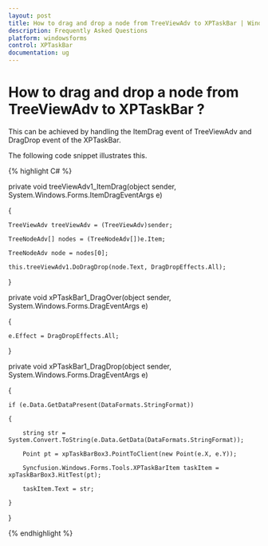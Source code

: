 ```yaml
---
layout: post
title: How to drag and drop a node from TreeViewAdv to XPTaskBar | Windows Forms | Syncfusion
description: Frequently Asked Questions
platform: windowsforms
control: XPTaskBar
documentation: ug
---
```

# How to drag and drop a node from TreeViewAdv to XPTaskBar ?

This can be achieved by handling the ItemDrag event of TreeViewAdv and DragDrop event of the XPTaskBar.

The following code snippet illustrates this.

{% highlight C# %}  

private void treeViewAdv1_ItemDrag(object sender, System.Windows.Forms.ItemDragEventArgs e)

{

    TreeViewAdv treeViewAdv = (TreeViewAdv)sender;

    TreeNodeAdv[] nodes = (TreeNodeAdv[])e.Item;

    TreeNodeAdv node = nodes[0];

    this.treeViewAdv1.DoDragDrop(node.Text, DragDropEffects.All);

}

 

private void xPTaskBar1_DragOver(object sender, System.Windows.Forms.DragEventArgs e)

{

    e.Effect = DragDropEffects.All;

}

 

private void xPTaskBar1_DragDrop(object sender, System.Windows.Forms.DragEventArgs e)

{

    if (e.Data.GetDataPresent(DataFormats.StringFormat))

    {

        string str = System.Convert.ToString(e.Data.GetData(DataFormats.StringFormat));

        Point pt = xpTaskBarBox3.PointToClient(new Point(e.X, e.Y));

        Syncfusion.Windows.Forms.Tools.XPTaskBarItem taskItem = xpTaskBarBox3.HitTest(pt);

        taskItem.Text = str;

    }

} 

{% endhighlight %}